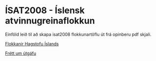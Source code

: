 # ÍSAT2008 - Íslensk atvinnugreinaflokkun

Einföld leið til að skapa isat2008 flokkunartöflu út frá opinberu pdf skjali.



[Flokkanir Hagstofu Íslands](https://hagstofa.is/utgafur/adferdir-og-flokkun/flokkanir/)


[Frétt um útgáfu](https://www.hagstofa.is/utgafur/frettasafn/fyrirtaeki/islensk-atvinnugreinaflokkun-isat2008/)
